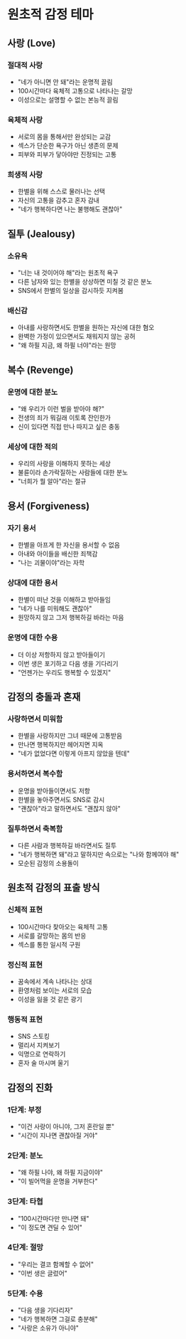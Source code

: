 # 원초적 감정 테마

## 사랑 (Love)
### 절대적 사랑
- "네가 아니면 안 돼"라는 운명적 끌림
- 100시간마다 육체적 고통으로 나타나는 갈망
- 이성으로는 설명할 수 없는 본능적 끌림

### 육체적 사랑
- 서로의 몸을 통해서만 완성되는 교감
- 섹스가 단순한 욕구가 아닌 생존의 문제
- 피부와 피부가 닿아야만 진정되는 고통

### 희생적 사랑
- 한별을 위해 스스로 물러나는 선택
- 자신의 고통을 감추고 혼자 감내
- "네가 행복하다면 나는 불행해도 괜찮아"

## 질투 (Jealousy)
### 소유욕
- "너는 내 것이어야 해"라는 원초적 욕구
- 다른 남자와 있는 한별을 상상하면 미칠 것 같은 분노
- SNS에서 한별의 일상을 감시하듯 지켜봄

### 배신감
- 아내를 사랑하면서도 한별을 원하는 자신에 대한 혐오
- 완벽한 가정이 있으면서도 채워지지 않는 공허
- "왜 하필 지금, 왜 하필 너야"라는 원망

## 복수 (Revenge)
### 운명에 대한 분노
- "왜 우리가 이런 벌을 받아야 해?"
- 전생의 죄가 뭐길래 이토록 잔인한가
- 신이 있다면 직접 만나 따지고 싶은 충동

### 세상에 대한 적의
- 우리의 사랑을 이해하지 못하는 세상
- 불륜이라 손가락질하는 사람들에 대한 분노
- "너희가 뭘 알아"라는 절규

## 용서 (Forgiveness)
### 자기 용서
- 한별을 아프게 한 자신을 용서할 수 없음
- 아내와 아이들을 배신한 죄책감
- "나는 괴물이야"라는 자학

### 상대에 대한 용서
- 한별이 떠난 것을 이해하고 받아들임
- "네가 나를 미워해도 괜찮아"
- 원망하지 않고 그저 행복하길 바라는 마음

### 운명에 대한 수용
- 더 이상 저항하지 않고 받아들이기
- 이번 생은 포기하고 다음 생을 기다리기
- "언젠가는 우리도 행복할 수 있겠지"

## 감정의 충돌과 혼재

### 사랑하면서 미워함
- 한별을 사랑하지만 그녀 때문에 고통받음
- 만나면 행복하지만 헤어지면 지옥
- "네가 없었다면 이렇게 아프지 않았을 텐데"

### 용서하면서 복수함
- 운명을 받아들이면서도 저항
- 한별을 놓아주면서도 SNS로 감시
- "괜찮아"라고 말하면서도 "괜찮지 않아"

### 질투하면서 축복함
- 다른 사람과 행복하길 바라면서도 질투
- "네가 행복하면 돼"라고 말하지만 속으로는 "나와 함께여야 해"
- 모순된 감정의 소용돌이

## 원초적 감정의 표출 방식

### 신체적 표현
- 100시간마다 찾아오는 육체적 고통
- 서로를 갈망하는 몸의 반응
- 섹스를 통한 일시적 구원

### 정신적 표현
- 꿈속에서 계속 나타나는 상대
- 환영처럼 보이는 서로의 모습
- 이성을 잃을 것 같은 광기

### 행동적 표현
- SNS 스토킹
- 멀리서 지켜보기
- 익명으로 연락하기
- 혼자 술 마시며 울기

## 감정의 진화

### 1단계: 부정
- "이건 사랑이 아니야, 그저 혼란일 뿐"
- "시간이 지나면 괜찮아질 거야"

### 2단계: 분노
- "왜 하필 나야, 왜 하필 지금이야"
- "이 빌어먹을 운명을 거부한다"

### 3단계: 타협
- "100시간마다만 만나면 돼"
- "이 정도면 견딜 수 있어"

### 4단계: 절망
- "우리는 결코 함께할 수 없어"
- "이번 생은 글렀어"

### 5단계: 수용
- "다음 생을 기다리자"
- "네가 행복하면 그걸로 충분해"
- "사랑은 소유가 아니야"